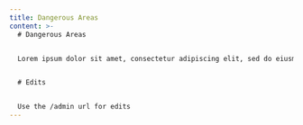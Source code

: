 ```yaml
---
title: Dangerous Areas
content: >-
  # Dangerous Areas


  Lorem ipsum dolor sit amet, consectetur adipiscing elit, sed do eiusmod tempor incididunt  ut labore et dolore magna aliqua. Ut enim ad minim veniam, quis nostrud exercitation  ullamco laboris nisi ut aliquip ex ea commodo consequat. Duis aute irure dolor in  reprehenderit in voluptate velit esse cillum dolore eu fugiat nulla pariatur. Excepteur  sint occaecat cupidatat non proident, sunt in culpa qui officia deserunt mollit anim id est  laborum. 


  # Edits


  Use the /admin url for edits
---
```

